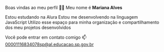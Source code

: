 Boas vindas ao meu perfil 💙💙
Meu nome é **Mariana Alves**

Estou estudando na Alura
Estou me desenvolvendo na linguagem JavaScript
Utilizo esse espaço para minha organização e compartilhamento dos meu projetos desenvolvidos

Você pode entrar em contato comigo 📫
00001116834078sp@al.educacao.sp.gov.br

